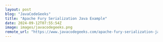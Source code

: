 ```yaml
---
layout: post
blog: "JavaCodeGeeks"
title: "Apache Fury Serialization Java Example"
date: 2024-09-12T07:55:54Z
image: images/javacodegeeks.png
remote_url: "https://www.javacodegeeks.com/apache-fury-serialization-java-example.html"
---
```

